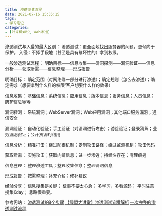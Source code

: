 ```yaml
---
title: 渗透测试流程
date: 2021-05-16 15:55:15
tags:
- 学习笔记
categories:
- [计算机知识, Web渗透]
---
```


渗透测试与入侵的最大区别：
  渗透测试：更全面地找出服务器的问题，更倾向于保护。
  入侵：不择手段地（甚至是具有破坏性的）拿到权限。

一般渗透测试流程：
明确目标——信息收集——漏洞探测——漏洞验证——信息分析——获取所需——信息整理——形成报告

明确目标：
  确定范围（对网络哪一部分进行渗透）；确定规则（怎么去渗透）；确定需求（想要拿到什么样的权限/客户想要什么样的效果）

信息收集：
  基础信息；系统信息；应用信息；版本信息；服务信息；人员信息；防护信息等等

漏洞探测：
  系统漏洞；WebServer漏洞；Web应用漏洞；其他端口服务漏洞；通信安全

漏洞验证：
  自动化验证；手工验证（对漏洞进行攻击）；试验验证；登录猜解；业务漏洞验证；公开资源的利用

信息分析：
  精准打击；绕过防御机制；定制攻击路径；绕过监测机制；攻击代码

获取所需：
  实施攻击；获取内部信息；进一步渗透；持续性存在；清理痕迹

信息整理：
  整理渗透工具；整理收集信息；整理漏洞信息

形成报告：
  按需整理；补充介绍；修补建议

经验分享：
信息搜集是关键；
做事不要太心急；
多学习，多看源码；
平时注意搜集0day；
思路很重要。

参考网站：
[渗透测试的8个步骤](https://www.freebuf.com/column/196291.html)
[【绿盟大讲堂】渗透测试流程解析](http://blog.nsfocus.net/penetration-test-class/)
[一次完整的渗透测试流程](https://blog.csdn.net/qq_36119192/article/details/84674109)
